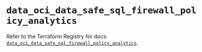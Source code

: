 # `data_oci_data_safe_sql_firewall_policy_analytics`

Refer to the Terraform Registry for docs: [`data_oci_data_safe_sql_firewall_policy_analytics`](https://registry.terraform.io/providers/oracle/oci/7.19.0/docs/data-sources/data_safe_sql_firewall_policy_analytics).
